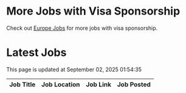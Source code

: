 # More Jobs with Visa Sponsorship

Check out [Europe Jobs](https://github.com/sureshparimi/europejobs#latest-jobs) for more jobs with visa sponsorship.

# Latest Jobs

This page is updated at September 02, 2025 01:54:35

| Job Title | Job Location | Job Link | Job Posted |
| --- | --- | --- | --- |
